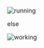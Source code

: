![running](https://media3.giphy.com/media/148y29SEJW0BXy/giphy.gif)

else

![working](https://media.giphy.com/media/13HgwGsXF0aiGY/giphy.gif)
